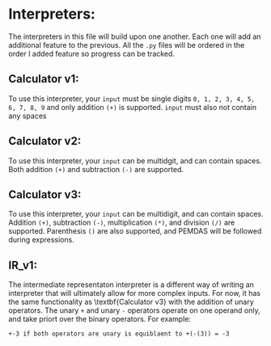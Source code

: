 # Interpreters:
The interpreters in this file will build upon one another. Each one will add an additional feature to the previous. All the `.py` files will be ordered in the order I added feature so progress can be tracked.

## Calculator v1:
To use this interpreter, your `input` must be single digits `0, 1, 2, 3, 4, 5, 6, 7, 8, 9` and only addition `(+)` is supported. `input` must also not contain any spaces

## Calculator v2:
To use this interpreter, your `input` can be multidgit, and can contain spaces. Both addition `(+)` and subtraction `(-)` are supported.

## Calculator v3:
To use this interpreter, your `input` can be multidigit, and can contain spaces. Addition `(+)`, subtraction `(-)`, multiplication `(*)`, and division `(/)` are supported. Parenthesis `()` are also supported, and PEMDAS will be followed during expressions.

## IR_v1: 
The intermediate representaton interpreter is a different way of writing an interpreter that will ultimately allow for more complex inputs. For now, it has the same functionality as \textbf{Calculator v3} with the addition of unary operators. The unary `+` and unary `-` operators operate on one operand only, and take priort over the binary operators. For example:

```
+-3 if both operators are unary is equiblaent to +(-(3)) = -3
```